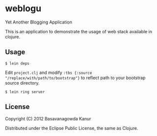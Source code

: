 # weblogu

Yet Another Blogging Application

This is an application to demonstrate the usage of web stack available
in clojure.

## Usage

    $ lein deps

Edit `project.clj` and modify `:tbs {:source "/replace/with/path/to/bootstrap"}`
to reflect path to your bootstrap source directory.

    $ lein ring server

## License

Copyright (C) 2012 Basavanagowda Kanur

Distributed under the Eclipse Public License, the same as Clojure.
